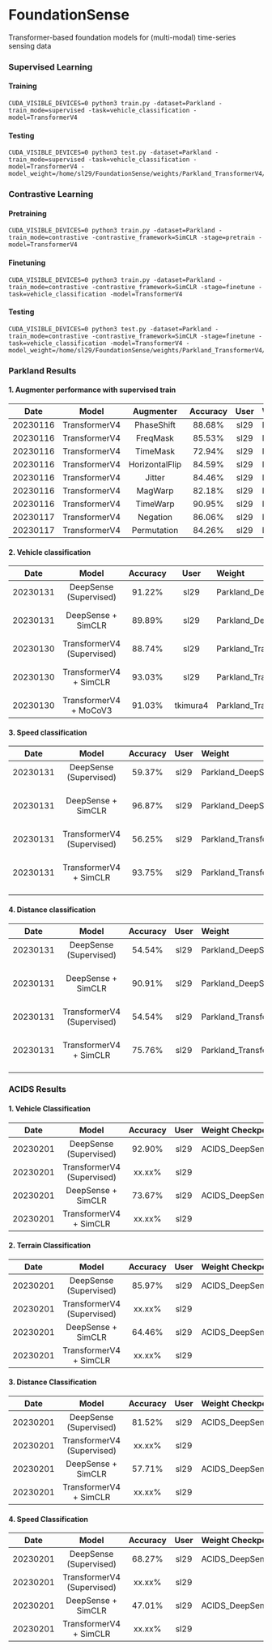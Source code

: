 # FoundationSense

Transformer-based foundation models for (multi-modal) time-series sensing data


### Supervised Learning 

#### Training
```
CUDA_VISIBLE_DEVICES=0 python3 train.py -dataset=Parkland -train_mode=supervised -task=vehicle_classification -model=TransformerV4
```

#### Testing 
```
CUDA_VISIBLE_DEVICES=0 python3 test.py -dataset=Parkland -train_mode=supervised -task=vehicle_classification -model=TransformerV4 -model_weight=/home/sl29/FoundationSense/weights/Parkland_TransformerV4/exp10_supervised
```

### Contrastive Learning


#### Pretraining
```
CUDA_VISIBLE_DEVICES=0 python3 train.py -dataset=Parkland -train_mode=contrastive -contrastive_framework=SimCLR -stage=pretrain -model=TransformerV4
```

#### Finetuning

```
CUDA_VISIBLE_DEVICES=0 python3 train.py -dataset=Parkland -train_mode=contrastive -contrastive_framework=SimCLR -stage=finetune -task=vehicle_classification -model=TransformerV4
```

#### Testing 
```
CUDA_VISIBLE_DEVICES=0 python3 test.py -dataset=Parkland -train_mode=contrastive -contrastive_framework=SimCLR -stage=finetune -task=vehicle_classification -model=TransformerV4 -model_weight=/home/sl29/FoundationSense/weights/Parkland_TransformerV4/exp22_contrastive
```

### Parkland Results
#### 1. Augmenter performance with supervised train
|  Date       | Model | Augmenter   |  Accuracy  | User| Weight Checkpoint |
| :---:       |    :----:    |    :----:   |      :---: |     :---: |    :--- | 
| 20230116    | TransformerV4 | PhaseShift         | 88.68%   | sl29 | Parkland_TransformerV4/exp6_supervised |
| 20230116    | TransformerV4 | FreqMask           | 85.53%   | sl29 | Parkland_TransformerV4/exp9_supervised |
| 20230116    | TransformerV4 | TimeMask           | 72.94%   | sl29 |  Parkland_TransformerV4/exp7_supervised |
| 20230116    | TransformerV4 | HorizontalFlip     | 84.59%   | sl29 |  Parkland_TransformerV4/exp10_supervised|
| 20230116    | TransformerV4 | Jitter             | 84.46%   | sl29 |  Parkland_TransformerV4/exp11_supervised|
| 20230116    | TransformerV4 | MagWarp            | 82.18%   | sl29 |  Parkland_TransformerV4/exp12_supervised|
| 20230116    | TransformerV4 | TimeWarp           | 90.95%   | sl29 |  Parkland_TransformerV4/exp13_supervised|
| 20230117    | TransformerV4 | Negation           | 86.06%   | sl29 |  Parkland_TransformerV4/exp14_supervised|
| 20230117    | TransformerV4 | Permutation        | 84.26%   | sl29 |  Parkland_TransformerV4/exp15_supervised|

#### 2. Vehicle classification 

|  Date       | Model |  Accuracy  | User | Weight | Comment | 
| :---:       |    :----:    |      :---: | :--: | :-- | :-- |
| 20230131    | DeepSense (Supervised)| 91.22%   | sl29 | Parkland_DeepSense/exp0_supervised_vehicle_classification_1.0 | use MixUp augmentation. |
| 20230131    | DeepSense + SimCLR | 89.89%   |  sl29 | Parkland_DeepSense/exp0_contrastive_SimCLR | use large dataset, batch size 256|
| 20230130    | TransformerV4 (Supervised)| 88.74%   |  sl29 | Parkland_TransformerV4/exp63_supervised_vehicle_classification_1.0 | use MixUp augmentation. |
| 20230130    | TransformerV4 + SimCLR | 93.03%   |  sl29 | Parkland_TransformerV4/exp22_contrastive_SimCLR | use large dataset, batch size 256|
| 20230130    | TransformerV4 + MoCoV3 | 91.03%   | tkimura4 | Parkland_TransformerV4/exp10_contrastive | use MoCo, batch size 64|

#### 3. Speed classification 

|  Date       | Model |  Accuracy  | User | Weight | Comment | 
| :---:       |    :----:    |      :---: | :--: | :-- | :-- |
| 20230131    | DeepSense (Supervised)| 59.37%   | sl29 | Parkland_DeepSense/exp0_supervised_speed_classification_1.0 | use MixUp augmentation. |
| 20230131    | DeepSense + SimCLR | 96.87%   |  sl29 | Parkland_DeepSense/exp0_contrastive_SimCLR | use large datasets, batch size 256|
| 20230131    | TransformerV4 (Supervised)| 56.25%   |  sl29 | Parkland_TransformerV4/exp0_supervised_speed_classification_1.0 | use MixUp augmentation. |
| 20230131    | TransformerV4 + SimCLR | 93.75%   |  sl29 | Parkland_TransformerV4/exp22_contrastive_SimCLR | use large datasets, batch size 256|

#### 4. Distance classification 

|  Date       | Model |  Accuracy  | User | Weight | Comment | 
| :---:       |    :----:    |      :---: | :--: | :-- | :-- |
| 20230131    | DeepSense (Supervised)| 54.54%   | sl29 | Parkland_DeepSense/exp1_supervised_distance_classification_1.0  | no augmentation. |
| 20230131    | DeepSense + SimCLR | 90.91%   |  sl29 | Parkland_DeepSense/exp0_contrastive_SimCLR | use large datasets, batch size 256|
| 20230131    | TransformerV4 (Supervised)| 54.54%   |  sl29 | Parkland_TransformerV4/exp1_supervised_distance_classification_1.0 | no augmentation. |
| 20230131    | TransformerV4 + SimCLR | 75.76%   |  sl29 | Parkland_TransformerV4/exp22_contrastive_SimCLR | use large datasets, batch size 256|


### ACIDS Results

#### 1. Vehicle Classification
|  Date       | Model |  Accuracy  | User | Weight Checkpoint   | Comment |
| :---:       |    :----:     |   :----:   |      :---: |  :--- | :--- |
| 20230201    | DeepSense (Supervised)     |  92.90%   | sl29 | ACIDS_DeepSense/exp2_supervised_vehicle_classification_1.0 | no augmentations |
| 20230201    | TransformerV4 (Supervised) |  xx.xx%   | sl29 |  | |
| 20230201    | DeepSense + SimCLR    |  73.67%   | sl29 | ACIDS_DeepSense/exp0_contrastive_SimCLR | no augmentations |
| 20230201    | TransformerV4 + SimCLR |  xx.xx%   | sl29 |  | |

#### 2. Terrain Classification
|  Date       | Model |  Accuracy  | User | Weight Checkpoint   | Comment |
| :---:       |    :----:     |   :----:   |      :---: |  :--- | :--- |
| 20230201    | DeepSense (Supervised)     |  85.97%   | sl29 | ACIDS_DeepSense/exp0_supervised_terrain_classification_1.0 | no augmentations |
| 20230201    | TransformerV4 (Supervised) |  xx.xx%   | sl29 |  | |
| 20230201    | DeepSense + SimCLR    |  64.46%   | sl29 | ACIDS_DeepSense/exp0_contrastive_SimCLR | no augmentations |
| 20230201    | TransformerV4 + SimCLR |  xx.xx%   | sl29 |  | |

#### 3. Distance Classification
|  Date       | Model |  Accuracy  | User | Weight Checkpoint   | Comment |
| :---:       |    :----:     |   :----:   |      :---: |  :--- | :--- |
| 20230201    | DeepSense (Supervised)     |  81.52%   | sl29 | ACIDS_DeepSense/exp0_supervised_speed_classification_1.0 | no augmentations |
| 20230201    | TransformerV4 (Supervised) |  xx.xx%   | sl29 |  | |
| 20230201    | DeepSense + SimCLR    |  57.71%   | sl29 | ACIDS_DeepSense/exp0_contrastive_SimCLR | no augmentations |
| 20230201    | TransformerV4 + SimCLR |  xx.xx%   | sl29 |  | |

#### 4. Speed Classification
|  Date       | Model |  Accuracy  | User | Weight Checkpoint   | Comment |
| :---:       |    :----:     |   :----:   |      :---: |  :--- | :--- |
| 20230201    | DeepSense (Supervised)     |  68.27%   | sl29 | ACIDS_DeepSense/exp0_supervised_speed_classification_1.0 | no augmentations |
| 20230201    | TransformerV4 (Supervised) |  xx.xx%   | sl29 |  | |
| 20230201    | DeepSense + SimCLR    |  47.01%   | sl29 | ACIDS_DeepSense/exp0_contrastive_SimCLR | no augmentations |
| 20230201    | TransformerV4 + SimCLR |  xx.xx%   | sl29 |  | |
